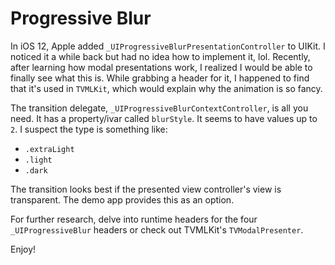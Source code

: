 #  Progressive Blur

In iOS 12, Apple added `_UIProgressiveBlurPresentationController` to UIKit. I noticed it a while back but had no idea how to implement it, lol. Recently, after learning how modal presentations work, I realized I would be able to finally see what this is. While grabbing a header for it, I happened to find that it's used in `TVMLKit`, which would explain why the animation is so fancy.

The transition delegate, `_UIProgressiveBlurContextController`, is all you need. It has a property/ivar called `blurStyle`. It seems to have values up to `2`. I suspect the type is something like:

- `.extraLight`
- `.light`
- `.dark`

The transition looks best if the presented view controller's view is transparent. The demo app provides this as an option.

For further research, delve into runtime headers for the four `_UIProgressiveBlur` headers or check out TVMLKit's `TVModalPresenter`.

Enjoy!

